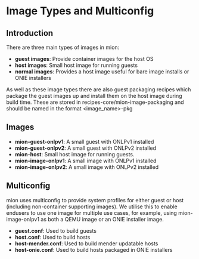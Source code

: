 
Image Types and Multiconfig
========

Introduction
-------
There are three main types of images in mion:

* __guest images__:    Provide container images for the host OS
* __host images__:     Small host image for running guests
* __normal images__:   Provides a host image useful for bare image installs or ONIE installers

As well as these image types there are also guest packaging recipes
which package the guest images up and install them on the host image
during build time. These are stored in recipes-core/mion-image-packaging
and should be named in the format <image_name>-pkg


Images
-------

* __mion-guest-onlpv1__: A small guest with ONLPv1 installed
* __mion-guest-onlpv2__: A small guest with ONLPv2 installed
* __mion-host__: Small host image for running guests.
* __mion-image-onlpv1__: A small image with ONLPv1 installed
* __mion-image-onlpv2__: A small image with ONLPv2 installed


Multiconfig
-------

mion uses multiconfig to provide system profiles for either guest or 
host (including non-container supporting images). We utilise this to enable
endusers to use one image for multiple use cases, for example, using 
mion-image-onlpv1 as both a QEMU image or an ONIE installer image.

* __guest.conf__:        Used to build guests
* __host.conf__:         Used to build hosts
* __host-mender.conf__:  Used to build mender updatable hosts
* __host-onie.conf__:    Used to build hosts packaged in ONIE installers
